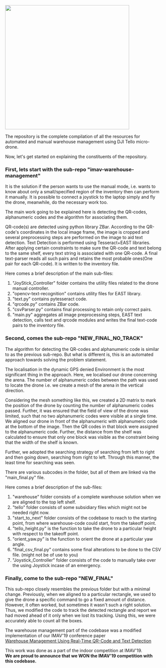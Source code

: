 <img src="https://user-images.githubusercontent.com/45385843/79998045-d5eaee80-84d7-11ea-9419-64e649415813.jpg" width="400">

The repository is the complete compilation of all the resources for automated and manual warehouse management using DJI Tello micro-drone.

Now, let's get started on explaining the constituents of the repository.

### First, lets start with the sub-repo "imav-warehouse-management"

It is the solution if the person wants to use the manual mode, i.e. wants to know about only a small/specified region of the inventory then can perform it manually. It is possible to connect a joystick to the laptop simply and fly the drone, meanwhile, do the necessary work too.

The main work going to be explained here is detecting the QR-codes, alphanumeric codes and the algorithm for associating them.
  
QR-code(s) are detected using python library ZBar. According to the QR-code's coordinates in the local image frame, the image is cropped and several preprocessing steps are performed on the image to aid text detection. Text Detection is performed using Tesseract+EAST libraries. After applying certain constraints to make sure the QR-code and text belong to the same shelf, every text string is associated with one QR-code. A final text-parser reads all such pairs and retains the most probable ones(One pair for each QR-code). It is written to the inventory file.  

Here comes a brief description of the main sub-files:
1) "JoyStick_Controller" folder contains the utility files related to the drone manual controller.
2) "opencv-text-recognition" contains utility files for EAST library.
3) "text.py" contains pytesseract code.
4) "qrcode.py" contains ZBar code.
5) "csvParser.py" contains final processing to retain only correct pairs.
6) "main.py" aggregates all image preprocessing steps, EAST text detection, calls text and qrcode modules and writes the final text-code pairs to the inventory file.


### Second, comes the sub-repo "NEW_FINAL_NO_TRACK"

The algorithm for detecting the QR-codes and alphanumeric code is similar to as the previous sub-repo. But what is different is, this is an automated approach towards solving the problem statement.

The localisation in the dynamic GPS denied Environment is the most significant thing in the approach. Here, we localised our drone concerning the arena. The number of alphanumeric codes between the path was used to locate the drone i.e. we create a mesh of the arena in the vertical direction.


Considering the mesh something like this, we created a 2D matrix to mark the position of the drone by counting the number of alphanumeric codes passed. Further, it was ensured that the field of view of the drone was limited, such that no two alphanumeric codes were visible at a single time.
We aligned our drone in front of the alphanumeric with alphanumeric code at the bottom of the image. Then the QR codes in that block were assigned to the alphanumeric code. Further, the distance from the shelf was calculated to ensure that only one block was visible as the constraint being that the width of the shelf is known.

Further, we adopted the searching strategy of searching from left to right and then going down, searching from right to left. Through this manner, the least time for searching was seen.

There are various subcodes in the folder, but all of them are linked via the "main_final.py" file. 

Here comes a brief description of the sub-files:
1) "warehouse" folder consists of a complete warehouse solution when we are aligned to the top left shelf. 
2) "tello" folder consists of some subsidiary files which might not be needed right now.
3) "start_to_next" folder consists of the codebase to reach to the starting point, from where warehouse-code could start, from the takeoff point.
4) "tello_height.py" is the function to take the drone to a particular height with respect to the takeoff point.
5) "orient_yaw.py" is the function to orient the drone at a particular yaw angle.
6) "final_csv_final.py" contains some final alterations to be done to the CSV file. (might not be of use to you)
7) "Joystick_Controller" folder consists of the code to manually take over the using Joystick incase of an emergency.


### Finally, come to the sub-repo "NEW_FINAL"

This sub-repo closely resembles the previous folder but with a minimal change.
Previously, when we aligned to a particular rectangle, we used to give the drone a specific command to go a fixed amount of distance. However, it often worked, but sometimes it wasn't such a right solution. 
Thus, we modified the code to track the detected rectangle and report we had moved ahead of it only when we lost its tracking. Using this, we were accurately able to count all the boxes.



The warehouse management part of the codebase was a modified implementation of our IMAV'19 conference paper   
[Warehouse Management Using Real-Time QR-Code and
Text Detection](http://www.imavs.org/papers/2019/41480.pdf)


This work was done as a part of the indoor competition at IMAV'19.  
**We are proud to announce that we WON the IMAV'19 competition with this codebase.**  


